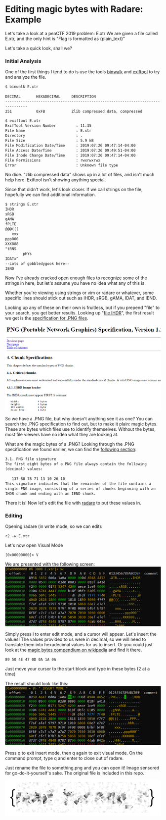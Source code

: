 # Editing magic bytes with Radare: Example
Let's take a look at a peaCTF 2019 problem: E.xtr
We are given a file called E.xtr, and the only hint is "Flag is formatted as {plain_text}"

Let's take a quick look, shall we?
### Initial Analysis
One of the first things I tend to do is use the tools [binwalk](https://github.com/ReFirmLabs/binwalk) and [exiftool](https://www.sno.phy.queensu.ca/~phil/exiftool/) to try and analyze the file.

```
$ binwalk E.xtr

DECIMAL       HEXADECIMAL     DESCRIPTION
--------------------------------------------------------------------------------
251           0xFB            Zlib compressed data, compressed
```

```
$ exiftool E.xtr
ExifTool Version Number         : 11.35
File Name                       : E.xtr
Directory                       : .
File Size                       : 5.9 kB
File Modification Date/Time     : 2019:07:26 09:47:14-04:00
File Access Date/Time           : 2019:07:26 09:49:51-04:00
File Inode Change Date/Time     : 2019:07:26 09:47:14-04:00
File Permissions                : rwxrwxrwx
Error                           : Unknown file type
```

No dice. "zlib compressed data" shows up in a lot of files, and isn't much help here. Exiftool isn't showing anything special.

Since that didn't work, let's look closer. If we call strings on the file, hopefully we can find additional information.

```
$ strings E.xtr
IHDR
sRGB
gAMA
fPLTE
@@@(((
   xxx
ppp000
XXX888
"tRNS
        pHYs
IDATx^
--Lots of gobbledygook here--
IEND
```

Now I've already cracked open enough files to recognize some of the strings in here, but let's assume you have no idea what any of this is.

Whether you're viewing using strings or vim or radare or whatever, some specific lines should stick out such as IHDR, sRGB, gAMA, IDAT, and IEND.

Looking up any of these on their own is fruitless, but if you prepend "file" to your search, you get better results. Looking up "[file IHDR](https://duckduckgo.com/?q=file+IHDR&atb=v129-1&ia=web)", the first result we get is the [specification for .PNG files](http://www.libpng.org/pub/png/spec/1.2/PNG-Chunks.html).

![png specification](./images/specification.png)

So we have a .PNG file, but why doesn't anything see it as one? You can search the .PNG specification to find out, but to make it plain: magic bytes. These are bytes which files use to identify themselves. Without the bytes, most file viewers have no idea what they are looking at.

What are the magic bytes of a .PNG? Looking through the .PNG specification we found earlier, we can find the [following section](http://www.libpng.org/pub/png/spec/1.2/PNG-Structure.html):
```
3.1. PNG file signature
The first eight bytes of a PNG file always contain the following (decimal) values:

   137 80 78 71 13 10 26 10
This signature indicates that the remainder of the file contains a single PNG image, consisting of a series of chunks beginning with an IHDR chunk and ending with an IEND chunk.
```

There it is! Now let's edit the file with [radare](https://github.com/radare/radare2) to put these values in.

### Editing
Opening radare (in write mode, so we can edit):
```
r2 -w E.xtr
```
Let's now open Visual Mode
```
[0x00000000]> V
```
We are presented with the following screen:
![radare example](./images/example.png)

Simply press i to enter edit mode, and a cursor will appear. Let's insert the values!
The values provided to us were in decimal, so we will need to translate them into hexadecimal values for us to insert. Or you could just look at the [magic bytes compendium on wikipedia](https://en.wikipedia.org/wiki/List_of_file_signatures) and find it there.
```
89 50 4E 47 0D 0A 1A 0A
```
Just move your cursor to the start block and type in these bytes (2 at a time)

The result should look like this:
![radare example after editing](./images/example2.png)

Press q to exit insert mode, then q again to exit visual mode. On the command prompt, type q and enter to close out of radare.

Just rename the file to something.png and you can open it! Image sensored for go-do-it-yourself's sake. The original file is included in this repo.

![the flag](./images/finished.png)